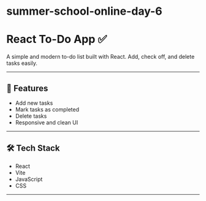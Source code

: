 # summer-school-online-day-6
# React To-Do App ✅

A simple and modern to-do list built with React. Add, check off, and delete tasks easily.

---

## 🚀 Features

- Add new tasks
- Mark tasks as completed
- Delete tasks
- Responsive and clean UI

---

## 🛠 Tech Stack

- React
- Vite 
- JavaScript
- CSS

---



